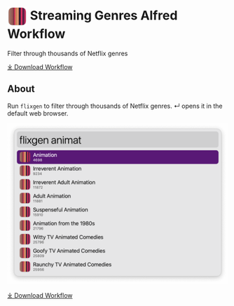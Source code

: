 # <img src='Workflow/icon.png' width='45' align='center' alt='icon'> Streaming Genres Alfred Workflow

Filter through thousands of Netflix genres

<a href='https://github.com/alfredapp/streaming-genres-workflow/releases/latest/download/Streaming.Genres.alfredworkflow'>⤓ Download Workflow</a>

## About

Run `flixgen` to filter through thousands of Netflix genres. ↵ opens it in the default web browser.

![Alfred search for flixgen animat](Workflow/images/about/flixgenanimat.png)

<a href='https://github.com/alfredapp/streaming-genres-workflow/releases/latest/download/Streaming.Genres.alfredworkflow'>⤓ Download Workflow</a>
